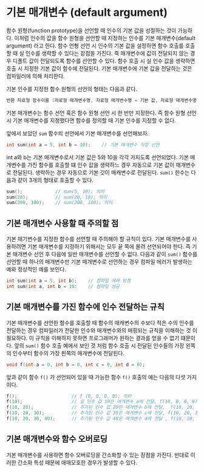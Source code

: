 # 기본 매개변수 (default argument)

함수 원형(function prototype)을 선언할 때 인수의 기본 값을 성절하는 것이 가능하다. 이처럼 인수의 값을 함수 원형을 선언할 때 지정하는 인수를 
기본 매개변수(default argument) 라고 한다. 함수 언형 선언 시 인수의 기본 값을 설정하면 함수 호출를 호출할 때 실 인수를 생략할 수 있다는 장점을 가진다.
죽 매개변수에 값이 전달되지 않는 경우 디폴트 값이 전달되도록 함수를 선언할 수 있다. 
함수 호출 시 실 인수 값을 생략하면 호출 시 지정한 기본 값이 함수에 전달된다. 기본 매개변수에 기본 값을 전달하는 것은 컴파일러에 의해 처리한다. 

기본 인수를 지정한 함수 원형의 선언의 형태는 다음과 같다. 

```C++
반환 자료형 함수이름 (자료형 매개변수명, 자료형 매개변수명 = 기본 값, 자료형 매개변수명 = 기본 값);
```
기본 매개변수는 함수 선언 혹은 함수 원형 선언 시 한 반만 지정한다. 즉 함수 원형 선언 시 기본 매개변수를 지정했다면 함수를 정의할 때 기본 인수를 지정할 수 없다. 

앞에서 보았던 ```sum``` 함수릐 선언에서 기본 매개변수를 선언해보자.

```C++
int sum(int a = 5, int b = 10);    // 기본 매개변수 지정 선언 
```
int a와 b는 기본 매개변수로서 기본 값은 5와 10을 각각 가지도록 선언되었다. 기본 매개변수를 가진 함수를 호출할 떄 인수 값을 생략하느 경우 자동으로 
기본 값이 매개변수로 전달된다. 생략하는 경우 자동으로 기본 갓이 매캐변수로 전달된다. ```sum()``` 한수는 다음과 같이 3개의 형태로 호출할 수 있다.

```C++
sum();            // sum(5, 10); 의미
sum(20);          // sum(20, 10); 의미
sum(200, 100);    // sum(200, 100); 의미
```
## 기본 매개변수 사용할 때 주의할 점

기본 매기변수를 지정한 함수를 선언할 때 주의해야 할 규칙이 있다. 기본 매개변수를 사용하려면 기본 매개변수를 지정하기 위해서는 모두 끝 쪽에 몰려 선언되어야 한다. 
즉 기본 매개변수 선언 후 다음에 일반 매개변수를 선언할 수 없다.  다음과 같이 ```sum()``` 함수를 선언할 때 하나의 매개변수만 기본 매개변수로 
선언하는 경우 컴파일 에러가 발생하는 예와 정상적인 예를 보인다.  

```C++ 
int sum(int a = 5, int b);    // 컴파일 에러 방생 
int sum(int a, int b = 10:    // 컴파일 성공 
```

## 기본 매개변수를 가진 함수에 인수 전달하는 규칙

기본 매개변수를 선언한 함수를 호출할 때 함수의 매캐변수의 수보다 적은 수의 인수를 전달하는 경우 컴파일러가 전달한 인수와 매개변수와의 매핑되는 규칙을 이해하는 것
이 필요하다. 이 규칙을 이해하지 못하면 프로그래머가 원하는 결과를 얻을 수 없기 떄문이다. 앞의  ```sum()``` 함수 호출 예에서 보인 것 처럼 함수 호출 시 
전달된 인수들의 가장 왼쪽의 인수부터 함수의 가장 왼쪽의 매개변수에 전달된다. 

```C++
void f(int a = 0, int b = 0, int c = 0, int d = 0);
```
앞과 같이 함수 ```f()``` 가 선언되어 있을 때 가능한 함수 ```f()``` 호출의 예는 다음의 다섯 가지 이다.

```C++
f();                    // f (0, 0, 0, 0); 의미 
f(10);                  // 실 인수 값 10은 매개변수 a에 전달, f(10, 0, 0, 0) 의미 
f(10, 20);              // 추가된 인수 값 20은 매개변수 b에 전달,  f(10, 20, 0, 0) 의미 
f(10, 20, 30);          // 추가된 인수 값 30은 매개변수 c에 전달, f(10, 20, 30, 0) 의미 
f(10, 20, 30, 40);      // 추가된 인수 값 40은 매개변수 d에 전달 , f(10, 20, 30, 40) 의미 
```

## 기본 매개변수와 함수 오버로딩 

기본 매개변수를 사용하면 함수 오버로딩을 간소화할 수 있는 장점을 가진다. 반대로 이러한 간소화 특성 때문에 애매모호한 경우가 발생할 수 있다. 






